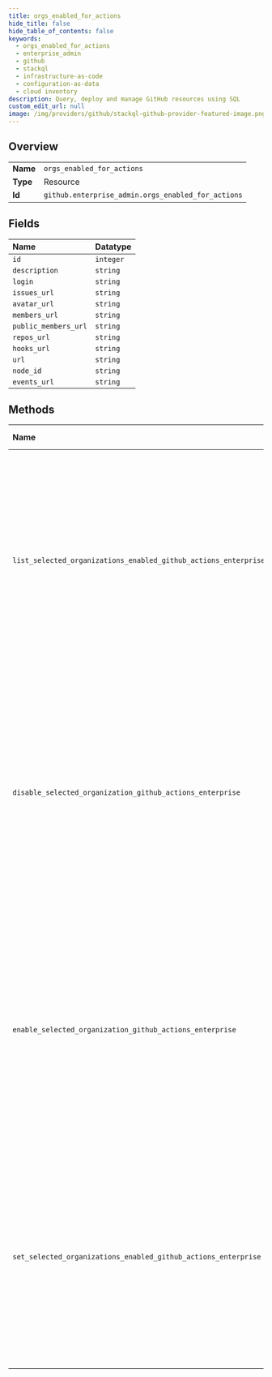 ```yaml
---
title: orgs_enabled_for_actions
hide_title: false
hide_table_of_contents: false
keywords:
  - orgs_enabled_for_actions
  - enterprise_admin
  - github    
  - stackql
  - infrastructure-as-code
  - configuration-as-data
  - cloud inventory
description: Query, deploy and manage GitHub resources using SQL
custom_edit_url: null
image: /img/providers/github/stackql-github-provider-featured-image.png
---
```

  
    

## Overview
<table><tbody>
<tr><td><b>Name</b></td><td><code>orgs_enabled_for_actions</code></td></tr>
<tr><td><b>Type</b></td><td>Resource</td></tr>
<tr><td><b>Id</b></td><td><code>github.enterprise_admin.orgs_enabled_for_actions</code></td></tr>
</tbody></table>

## Fields
| Name | Datatype |
|:-----|:---------|
| `id` | `integer` |
| `description` | `string` |
| `login` | `string` |
| `issues_url` | `string` |
| `avatar_url` | `string` |
| `members_url` | `string` |
| `public_members_url` | `string` |
| `repos_url` | `string` |
| `hooks_url` | `string` |
| `url` | `string` |
| `node_id` | `string` |
| `events_url` | `string` |
## Methods
| Name | Accessible by | Required Params | Description |
|:-----|:--------------|:----------------|:------------|
| `list_selected_organizations_enabled_github_actions_enterprise` | `SELECT` | `enterprise` | Lists the organizations that are selected to have GitHub Actions enabled in an enterprise. To use this endpoint, the enterprise permission policy for `enabled_organizations` must be configured to `selected`. For more information, see "[Set GitHub Actions permissions for an enterprise](#set-github-actions-permissions-for-an-enterprise)."<br /><br />You must authenticate using an access token with the `admin:enterprise` scope to use this endpoint. |
| `disable_selected_organization_github_actions_enterprise` | `EXEC` | `enterprise, org_id` | Removes an organization from the list of selected organizations that are enabled for GitHub Actions in an enterprise. To use this endpoint, the enterprise permission policy for `enabled_organizations` must be configured to `selected`. For more information, see "[Set GitHub Actions permissions for an enterprise](#set-github-actions-permissions-for-an-enterprise)."<br /><br />You must authenticate using an access token with the `admin:enterprise` scope to use this endpoint. |
| `enable_selected_organization_github_actions_enterprise` | `EXEC` | `enterprise, org_id` | Adds an organization to the list of selected organizations that are enabled for GitHub Actions in an enterprise. To use this endpoint, the enterprise permission policy for `enabled_organizations` must be configured to `selected`. For more information, see "[Set GitHub Actions permissions for an enterprise](#set-github-actions-permissions-for-an-enterprise)."<br /><br />You must authenticate using an access token with the `admin:enterprise` scope to use this endpoint. |
| `set_selected_organizations_enabled_github_actions_enterprise` | `EXEC` | `enterprise, data__selected_organization_ids` | Replaces the list of selected organizations that are enabled for GitHub Actions in an enterprise. To use this endpoint, the enterprise permission policy for `enabled_organizations` must be configured to `selected`. For more information, see "[Set GitHub Actions permissions for an enterprise](#set-github-actions-permissions-for-an-enterprise)."<br /><br />You must authenticate using an access token with the `admin:enterprise` scope to use this endpoint. |
